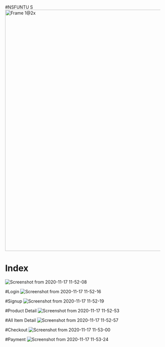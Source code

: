 #NSFUNTU S
<img width="782" alt="Frame 1@2x" src="https://user-images.githubusercontent.com/51693679/99356975-1b866300-28d1-11eb-9afb-bd9c2ac082f6.png">



# Index 
 ![Screenshot from 2020-11-17 11-52-08](https://user-images.githubusercontent.com/51693679/99354018-ab291300-28cb-11eb-925d-a095fa9f0f75.png)

#Login
 ![Screenshot from 2020-11-17 11-52-16](https://user-images.githubusercontent.com/51693679/99354088-c2680080-28cb-11eb-808b-af9f2ac020b3.png)

#Signup 
![Screenshot from 2020-11-17 11-52-19](https://user-images.githubusercontent.com/51693679/99354169-f04d4500-28cb-11eb-9045-315e35682bb1.png)

#Product Detail
![Screenshot from 2020-11-17 11-52-53](https://user-images.githubusercontent.com/51693679/99354208-065b0580-28cc-11eb-8b69-274dc3570e07.png)

#All Item Detail
![Screenshot from 2020-11-17 11-52-57](https://user-images.githubusercontent.com/51693679/99354244-1ffc4d00-28cc-11eb-9720-afb3b085dca9.png)

#Checkout
![Screenshot from 2020-11-17 11-53-00](https://user-images.githubusercontent.com/51693679/99354281-31455980-28cc-11eb-9e8c-e3fe7c87f79e.png)

#Payment
![Screenshot from 2020-11-17 11-53-24](https://user-images.githubusercontent.com/51693679/99354319-415d3900-28cc-11eb-8bd7-c25c70152cbc.png)


